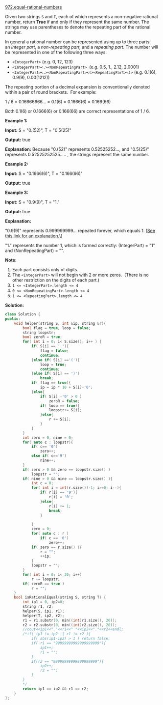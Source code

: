 [972.equal-rational-numbers](https://leetcode.com/problems/equal-rational-numbers/)  

Given two strings `S` and `T`, each of which represents a non-negative rational number, return **True** if and only if they represent the same number. The strings may use parentheses to denote the repeating part of the rational number.

In general a rational number can be represented using up to three parts: an _integer part_, a _non-repeating part,_ and a _repeating part_. The number will be represented in one of the following three ways:

*   `<IntegerPart>` (e.g. 0, 12, 123)
*   `<IntegerPart><.><NonRepeatingPart>`  (e.g. 0.5, 1., 2.12, 2.0001)
*   `<IntegerPart><.><NonRepeatingPart><(><RepeatingPart><)>` (e.g. 0.1(6), 0.9(9), 0.00(1212))

The repeating portion of a decimal expansion is conventionally denoted within a pair of round brackets.  For example:

1 / 6 = 0.16666666... = 0.1(6) = 0.1666(6) = 0.166(66)

Both 0.1(6) or 0.1666(6) or 0.166(66) are correct representations of 1 / 6.

**Example 1:**

  
**Input:** S = "0.(52)", T = "0.5(25)"
  
**Output:** true
  
**Explanation:** Because "0.(52)" represents 0.52525252..., and "0.5(25)" represents 0.52525252525..... , the strings represent the same number.
  

**Example 2:**

  
**Input:** S = "0.1666(6)", T = "0.166(66)"
  
**Output:** true
  

**Example 3:**

  
**Input:** S = "0.9(9)", T = "1."
  
**Output:** true
  
**Explanation:** 
  
"0.9(9)" represents 0.999999999... repeated forever, which equals 1.  \[[See this link for an explanation.](https://en.wikipedia.org/wiki/0.999...)\]
  
"1." represents the number 1, which is formed correctly: (IntegerPart) = "1" and (NonRepeatingPart) = "".

**Note:**

1.  Each part consists only of digits.
2.  The `<IntegerPart>` will not begin with 2 or more zeros.  (There is no other restriction on the digits of each part.)
3.  `1 <= <IntegerPart>.length <= 4`
4.  `0 <= <NonRepeatingPart>.length <= 4`
5.  `1 <= <RepeatingPart>.length <= 4`  



**Solution:**  

```cpp
class Solution {
public:
    void helper(string S, int &ip, string &r){
        bool flag = true, loop = false;
        string loopstr;
        bool zeroR = true;
        for( int i = 0; i< S.size(); i++ ) {
            if( S[i] == '.'){
                flag = false;
                continue;
            }else if( S[i] =='('){
                loop = true;
                continue;
            }else if( S[i] == ')')
                break;
            if( flag == true){
                ip = ip * 10 + S[i]-'0';
            }else{
                if( S[i] -'0' > 0 )
                    zeroR = false;
                if( loop == true){
                    loopstr+= S[i];
                }else{
                    r += S[i];
                }
            }
        }
        int zero = 0, nine = 0;
        for( auto c : loopstr){
            if( c== '0')
                zero++;
            else if( c=='9')
                nine++;
        }
        if( zero > 0 && zero == loopstr.size() )
            loopstr = "";
        if( nine > 0 && nine == loopstr.size() ){
            int c = 0;
            for( int i = int(r.size())-1; i>=0; i--){
                if( r[i] == '9'){
                    r[i] = '0';
                }else{
                    r[i] += 1;
                    break;
                }
                    
            }
            zero = 0;
            for( auto c : r )
                if( c == '0')
                    zero++;
            if( zero == r.size() ){
                r = "";
                ++ip;
            }
            loopstr = "";
        }
        for( int i = 0; i< 20; i++)
            r += loopstr;
        if( zeroR == true )
            r = "";
    }
    bool isRationalEqual(string S, string T) {
        int ip1 = 0, ip2=0;
        string r1, r2;
        helper(S, ip1, r1);
        helper(T, ip2, r2);
        r1 = r1.substr(0, min((int)r1.size(), 20));
        r2 = r2.substr(0, min((int)r2.size(), 20));
        //cout<<ip1<<"."<<r1<<" "<<ip2<<"."<<r2<<endl;
        /*if( ip1 != ip2 || r1 != r2 ){
            if( abs(ip1-ip2) > 1 ) return false;
            if( r1 == "99999999999999999999"){
                ip1++;
                r1 = "";
            }
            if(r2 == "99999999999999999999"){
                ip2++;
                r2 = "";
            }
        }
        */
        return ip1 == ip2 && r1 == r2;
    }
};
```
      